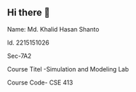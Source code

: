 ## Hi there 👋
Name: Md. Khalid Hasan Shanto

Id. 2215151026

Sec-7A2

Course Titel -Simulation and Modeling Lab

Course Code- CSE 413

<!--
**khalidshanto/khalidshanto** is a ✨ _special_ ✨ repository because its `README.md` (this file) appears on your GitHub profile.

Here are some ideas to get you started:

- 🔭 I’m currently working on ...
- 🌱 I’m currently learning php
- 👯 I’m looking to collaborate on laravel
- 🤔 I’m looking for help with php
- 💬 Ask me about my interest
- 📫 How to reach me: 2215151026@uits.edu.bd
- 😄 Pronouns: He/Him
- ⚡ Fun fact: I like cricket (not the insect)
-->
